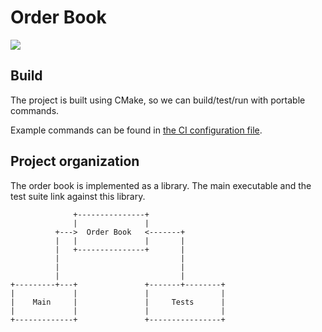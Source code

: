 # Order Book

![](https://github.com/dtoma/order-book/workflows/CI/badge.svg)

## Build

The project is built using CMake, so we can build/test/run with portable commands.

Example commands can be found in [the CI configuration file](.github/workflows/cpp.yml).

## Project organization

The order book is implemented as a library. The main executable and the test suite link against this library.

```
              +---------------+
              |               |
          +--->  Order Book   <-------+
          |   |               |       |
          |   +---------------+       |
          |                           |
          |                           |
          |                           |
+---------+---+               +-------+--------+
|             |               |                |
|    Main     |               |     Tests      |
|             |               |                |
+-------------+               +----------------+
```